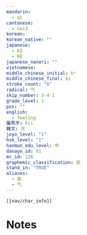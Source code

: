 ```yaml
---
mandarin:
  - qì
cantonese:
  - hei3
korean:
korean_native: ""
japanese:
  - KI
  - KE
japanese_nanori: ""
vietnamese:
middle_chinese_initial: kʰ
middle_chinese_final: ɨi
stroke_count: "6"
radical: 气
skip_number: 3-4-2
grade_level: 1
pos: ""
english:
  - feeling
羅馬字: kii
韓文: 킈
joyo_level: "1"
hsk_level: "1"
hanmun_edu_level: 中
danayo_id: 81
mc_id: 126
graphemic_classification: 気
stand_in: "TRUE"
aliases:
  - 氣
  - 气
---
```

```meta-bind-embed
[[nav/char_info]]
```

# Notes
